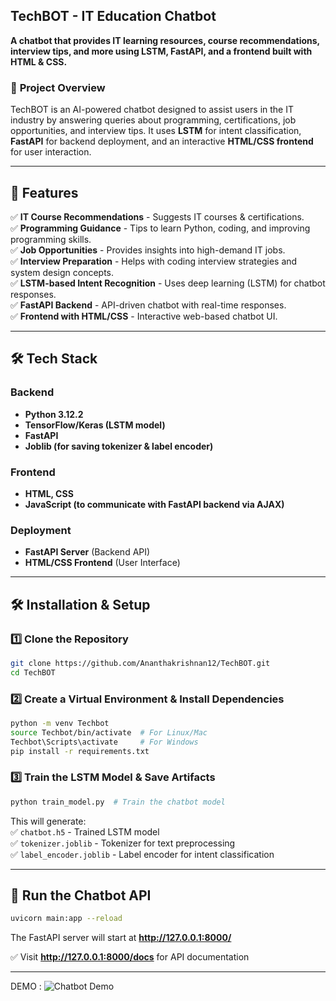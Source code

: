 ## **TechBOT - IT Education Chatbot**
**A chatbot that provides IT learning resources, course recommendations, interview tips, and more using LSTM, FastAPI, and a frontend built with HTML & CSS.**

### 🚀 **Project Overview**
TechBOT is an AI-powered chatbot designed to assist users in the IT industry by answering queries about programming, certifications, job opportunities, and interview tips. It uses **LSTM** for intent classification, **FastAPI** for backend deployment, and an interactive **HTML/CSS frontend** for user interaction.

---

## 📌 **Features**
✅ **IT Course Recommendations** - Suggests IT courses & certifications.  
✅ **Programming Guidance** - Tips to learn Python, coding, and improving programming skills.  
✅ **Job Opportunities** - Provides insights into high-demand IT jobs.  
✅ **Interview Preparation** - Helps with coding interview strategies and system design concepts.  
✅ **LSTM-based Intent Recognition** - Uses deep learning (LSTM) for chatbot responses.  
✅ **FastAPI Backend** - API-driven chatbot with real-time responses.  
✅ **Frontend with HTML/CSS** - Interactive web-based chatbot UI.  

---

## 🛠️ **Tech Stack**
### **Backend**
- **Python 3.12.2**  
- **TensorFlow/Keras (LSTM model)**  
- **FastAPI**  
- **Joblib (for saving tokenizer & label encoder)**  

### **Frontend**
- **HTML, CSS**  
- **JavaScript (to communicate with FastAPI backend via AJAX)**  

### **Deployment**
- **FastAPI Server** (Backend API)  
- **HTML/CSS Frontend** (User Interface)  

---

## 🛠️ **Installation & Setup**  

### **1️⃣ Clone the Repository**  
```sh
git clone https://github.com/Ananthakrishnan12/TechBOT.git
cd TechBOT
```

### **2️⃣ Create a Virtual Environment & Install Dependencies**  
```sh
python -m venv Techbot
source Techbot/bin/activate  # For Linux/Mac
Techbot\Scripts\activate     # For Windows
pip install -r requirements.txt
```

### **3️⃣ Train the LSTM Model & Save Artifacts**  
```sh
python train_model.py  # Train the chatbot model
```
This will generate:  
✅ `chatbot.h5` - Trained LSTM model  
✅ `tokenizer.joblib` - Tokenizer for text preprocessing  
✅ `label_encoder.joblib` - Label encoder for intent classification  

---

## 🚀 **Run the Chatbot API**  
```sh
uvicorn main:app --reload
```
The FastAPI server will start at **http://127.0.0.1:8000/**  

✅ Visit **http://127.0.0.1:8000/docs** for API documentation  

---


DEMO : ![Chatbot Demo](https://github.com/Ananthakrishnan12/TechBOT/blob/main/Techbot.gif)



